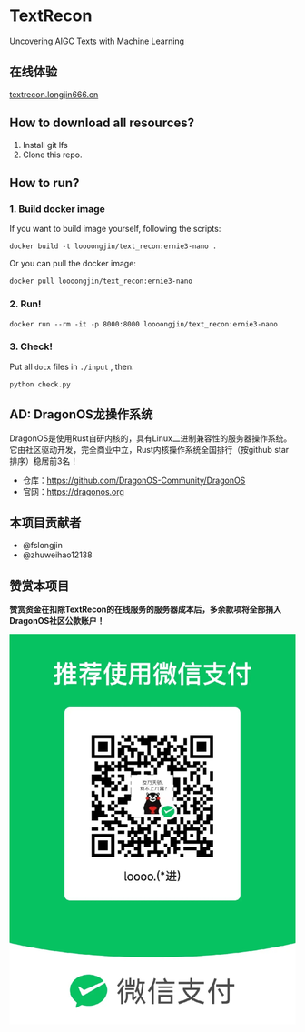 # TextRecon
Uncovering AIGC Texts with Machine Learning

## 在线体验

[textrecon.longjin666.cn](https://textrecon.longjin666.cn)

## How to download all resources?

1. Install git lfs
2. Clone this repo.

## How to run?

### 1. Build docker image

If you want to build image yourself, following the scripts:

```shell
docker build -t loooongjin/text_recon:ernie3-nano .
```

Or you can pull the docker image:

```shell
docker pull loooongjin/text_recon:ernie3-nano
```


### 2. Run!


```shell
docker run --rm -it -p 8000:8000 loooongjin/text_recon:ernie3-nano
```

### 3. Check!

Put all `docx` files in `./input` , then:

```shell
python check.py
```


## AD: DragonOS龙操作系统

DragonOS是使用Rust自研内核的，具有Linux二进制兼容性的服务器操作系统。它由社区驱动开发，完全商业中立，Rust内核操作系统全国排行（按github star排序）稳居前3名！

- 仓库：https://github.com/DragonOS-Community/DragonOS
- 官网：https://dragonos.org


## 本项目贡献者

- @fslongjin
- @zhuweihao12138


## 赞赏本项目

**赞赏资金在扣除TextRecon的在线服务的服务器成本后，多余款项将全部捐入DragonOS社区公款账户！**

![sponsor](./static/sponsor.jpg)
